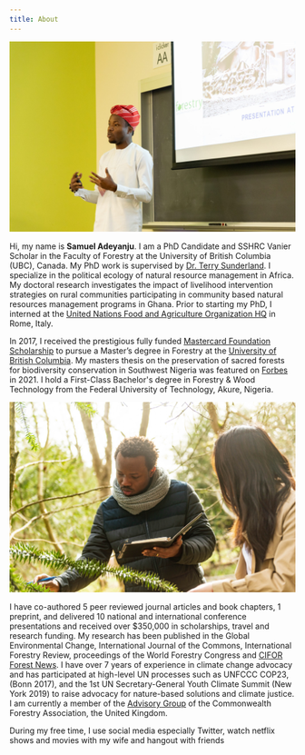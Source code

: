 ```yaml
---
title: About
---
```


![Samuel](images/samuel4.jpeg)

Hi, my name is **Samuel Adeyanju**. I am a PhD Candidate and SSHRC Vanier Scholar in the Faculty of  Forestry at the University of British Columbia (UBC), Canada. My PhD work is supervised by <a href="https://sunderlandlab.forestry.ubc.ca/" target="_blank">Dr. Terry Sunderland</a>. I specialize in the political ecology of natural resource management in Africa. My doctoral research investigates the impact of livelihood intervention strategies on rural communities participating in community based natural resources management programs in Ghana. Prior to starting my PhD, I interned at the <a href="https://www.grad.ubc.ca/alumni/profile/samuel-adeyanju" target="_blank">United Nations Food and Agriculture Organization HQ</a> in Rome, Italy.


In 2017, I received the prestigious fully funded <a href="https://mastercardfdn.scholars.ubc.ca/2024/08/17/samuel-adeyanju/" target="_blank">Mastercard Foundation Scholarship</a> to pursue a Master’s degree in Forestry at the <a href="https://www.grad.ubc.ca/campus-community/meet-our-students/adeyanju-samuel" target="_blank">University of British Columbia</a>. My masters thesis on the preservation of sacred forests for biodiversity conservation in Southwest Nigeria was featured on <a href="https://www.forbes.com/sites/andrewwight/2021/12/25/this-nigerian-studies-how-to-save-sacred-forests-and-their-monkeys/?sh=85c39f939c79" target="_blank">Forbes</a> in 2021. I hold a First-Class Bachelor's degree in Forestry & Wood Technology from the Federal University of Technology, Akure, Nigeria.

![Samuel](images/samuel1.jpg)

I have co-authored 5 peer reviewed journal articles and book chapters, 1 preprint, and delivered 10 national and international conference presentations and received over $350,000 in scholarships, travel and research funding. My research has been published in the Global Environmental Change, International Journal of the Commons, International Forestry Review, proceedings of the World Forestry Congress and <a href="https://forestsnews.cifor.org/76005/replacing-short-term-projects-with-long-term-processes" target="_blank">CIFOR Forest News</a>. I have over 7 years of experience in climate change advocacy and has participated at high-level UN processes such as UNFCCC COP23, (Bonn 2017), and the 1st UN Secretary-General Youth Climate Summit (New York 2019) to raise advocacy for nature-based solutions and climate justice. I am currently a member of the <a href="http://www.cfa-international.org/management_structure.php" target="_blank">Advisory Group</a> of the Commonwealth Forestry Association, the United Kingdom.

During my free time, I use social media especially Twitter, watch netflix shows and movies with my wife and hangout with friends
